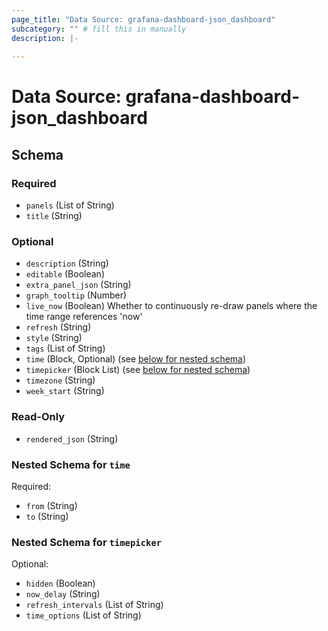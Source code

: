 ```yaml
---
page_title: "Data Source: grafana-dashboard-json_dashboard"
subcategory: "" # fill this in manually
description: |-
      
---
```


# Data Source: grafana-dashboard-json_dashboard





<!-- schema generated by tfplugindocs -->
## Schema

### Required

- `panels` (List of String)
- `title` (String)

### Optional

- `description` (String)
- `editable` (Boolean)
- `extra_panel_json` (String)
- `graph_tooltip` (Number)
- `live_now` (Boolean) Whether to continuously re-draw panels where the time range references 'now'
- `refresh` (String)
- `style` (String)
- `tags` (List of String)
- `time` (Block, Optional) (see [below for nested schema](#nestedblock--time))
- `timepicker` (Block List) (see [below for nested schema](#nestedblock--timepicker))
- `timezone` (String)
- `week_start` (String)

### Read-Only

- `rendered_json` (String)

<a id="nestedblock--time"></a>
### Nested Schema for `time`

Required:

- `from` (String)
- `to` (String)


<a id="nestedblock--timepicker"></a>
### Nested Schema for `timepicker`

Optional:

- `hidden` (Boolean)
- `now_delay` (String)
- `refresh_intervals` (List of String)
- `time_options` (List of String)
